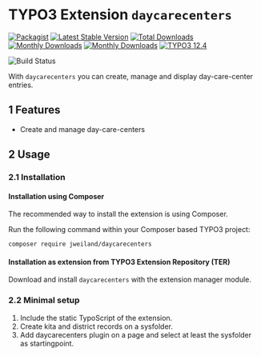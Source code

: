 # TYPO3 Extension `daycarecenters`

[![Packagist][packagist-logo-stable]][extension-packagist-url]
[![Latest Stable Version][extension-build-shield]][extension-ter-url]
[![Total Downloads][extension-downloads-badge]][extension-packagist-url]
[![Monthly Downloads][extension-monthly-downloads]][extension-packagist-url]
[![Monthly Downloads][extension-monthly-downloads]][extension-packagist-url]
[![TYPO3 12.4][TYPO3-shield]][TYPO3-12-url]

![Build Status](https://github.com/jweiland-net/daycarecenters/workflows/CI/badge.svg)

With `daycarecenters` you can create, manage and display day-care-center entries.

## 1 Features

* Create and manage day-care-centers

## 2 Usage

### 2.1 Installation

#### Installation using Composer

The recommended way to install the extension is using Composer.

Run the following command within your Composer based TYPO3 project:

```
composer require jweiland/daycarecenters
```

#### Installation as extension from TYPO3 Extension Repository (TER)

Download and install `daycarecenters` with the extension manager module.

### 2.2 Minimal setup

1) Include the static TypoScript of the extension.
2) Create kita and district records on a sysfolder.
3) Add daycarecenters plugin on a page and select at least the sysfolder as startingpoint.


<!-- MARKDOWN LINKS & IMAGES -->

[extension-build-shield]: https://poser.pugx.org/jweiland/daycarecenters/v/stable.svg?style=for-the-badge

[extension-downloads-badge]: https://poser.pugx.org/jweiland/daycarecenters/d/total.svg?style=for-the-badge

[extension-monthly-downloads]: https://poser.pugx.org/jweiland/daycarecenters/d/monthly?style=for-the-badge

[extension-ter-url]: https://extensions.typo3.org/extension/daycarecenters/

[extension-packagist-url]: https://packagist.org/packages/jweiland/daycarecenters/

[packagist-logo-stable]: https://img.shields.io/badge/--grey.svg?style=for-the-badge&logo=packagist&logoColor=white

[TYPO3-12-url]: https://get.typo3.org/version/12

[TYPO3-shield]: https://img.shields.io/badge/TYPO3-12.4-green.svg?style=for-the-badge&logo=typo3
